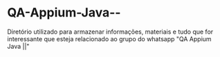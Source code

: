 # QA-Appium-Java--
Diretório utilizado para armazenar informações, materiais e tudo que for interessante que esteja relacionado ao grupo do whatsapp "QA Appium Java ||"
